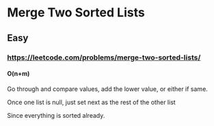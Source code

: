# Merge Two Sorted Lists
## Easy
### https://leetcode.com/problems/merge-two-sorted-lists/
#### O(n+m)


Go through and compare values, add the lower value, or either if same.

Once one list is null, just set next as the rest of the other list  

Since everything is sorted already.